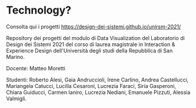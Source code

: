 # Technology?
 Consolta qui i progetti 
 <a href="https://design-dei-sistemi.github.io/unirsm-2021/">https://design-dei-sistemi.github.io/unirsm-2021/</a>

 Repository dei progetti del modulo di Data Visualization del Laboratorio di Design dei Sistemi 2021 del corso di laurea magistrale in Interaction & Experience Design dell'Università degli studi della Repubblica di San Marino. 
 
 Docente: Matteo Moretti
 
 Studenti: 
 Roberto Alesi,
 Gaia Andruccioli,
 Irene Carlino,
 Andrea Castellucci,
 Mariangela Catucci,
 Lucilla Cesaroni,
 Lucrezia Faraci,
 Siria Gasperoni,
 Chiara Guiducci,
 Carmen Ianiro,
 Lucrezia Nediani,
 Emanuele Pizzuti,
 Alessia Valmigli.
 